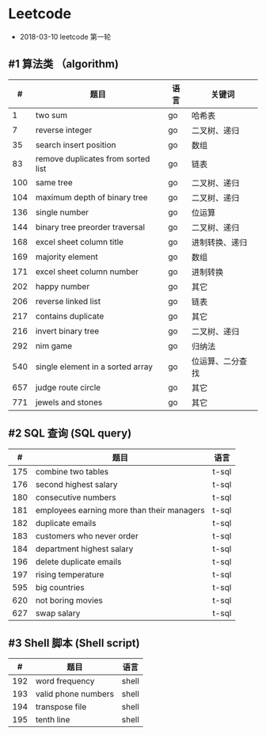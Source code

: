 # Leetcode 
* 2018-03-10 leetcode 第一轮

## #1 算法类 （algorithm)
|#|题目|语言|关键词|
|-|-------|--------|---------|
|1|two sum|go|哈希表|
|7|reverse integer|go|二叉树、递归|
|35|search insert position|go|数组|
|83|remove duplicates from sorted list|go|链表
|100|same tree|go|二叉树、递归|
|104|maximum depth of binary tree|go|二叉树、递归|
|136|single number|go|位运算|
|144|binary tree preorder traversal|go|二叉树、递归
|168|excel sheet column title|go|进制转换、递归
|169|majority element|go|数组
|171|excel sheet column number|go|进制转换| 
|202|happy number|go|其它|
|206|reverse linked list|go|链表|
|217|contains duplicate|go|其它|
|216|invert binary tree|go|二叉树、递归|
|292|nim game|go|归纳法| 
|540|single element in a sorted array|go|位运算、二分查找|
|657|judge route circle|go|其它|  
|771|jewels and stones|go|其它|  

## #2 SQL 查询 (SQL query)
|#|题目|语言|
|-|-------|--------|
|175|combine two tables|t-sql|
|176|second highest salary|t-sql|
|180|consecutive numbers|t-sql|
|181|employees earning more than their managers|t-sql|
|182|duplicate emails|t-sql|
|183|customers who never order|t-sql|
|184|department highest salary|t-sql|   
|196|delete duplicate emails|t-sql|
|197|rising temperature|t-sql|
|595|big countries|t-sql|
|620|not boring movies|t-sql|
|627|swap salary|t-sql|

## #3 Shell 脚本 (Shell script)
|#|题目|语言|
|-|-------|--------|
|192|word frequency|shell|
|193|valid phone numbers|shell|
|194|transpose file|  shell | 
|195|tenth line|shell|








